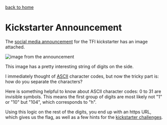 [back to home](./index.html)

# Kickstarter Announcement

The [social media announcement](https://x.com/BHinfoSecurity/status/1765837749611905455) for the TFI kickstarter has an image attached.

![image from the announcement](./images/announcement.jpg)

This image has a pretty interesting string of digits on the side.

I immediately thought of [ASCII](https://en.wikipedia.org/wiki/ASCII) character codes, but now the tricky part is: how do you separate the characters?

Here is something helpful to know about ASCII character codes: 0 to 31 are invisible symbols. This means the first group of digits are most likely not "1" or "10" but "104", which corresponds to "h".

Using this logic on the rest of the digits, you end up with an https URL, which gives us the flag, as well as a few hints for the [kickstarter challenges](./99_kickstarter.html).